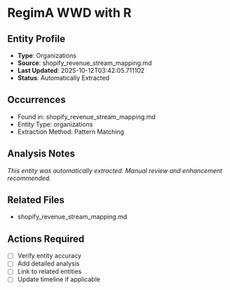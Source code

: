 # RegimA WWD with R 

## Entity Profile
- **Type**: Organizations
- **Source**: shopify_revenue_stream_mapping.md
- **Last Updated**: 2025-10-12T03:42:05.711102
- **Status**: Automatically Extracted

## Occurrences
- Found in: shopify_revenue_stream_mapping.md
- Entity Type: organizations
- Extraction Method: Pattern Matching

## Analysis Notes
*This entity was automatically extracted. Manual review and enhancement recommended.*

## Related Files
- shopify_revenue_stream_mapping.md

## Actions Required
- [ ] Verify entity accuracy
- [ ] Add detailed analysis
- [ ] Link to related entities
- [ ] Update timeline if applicable
